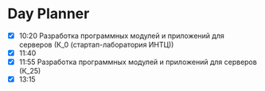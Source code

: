 # Day Planner
- [x] 10:20 Разработка программных модулей и приложений для серверов (К_0 (стартап-лаборатория ИНТЦ))
- [x] 11:40 
- [x] 11:55 Разработка программных модулей и приложений для серверов (К_25)
- [x] 13:15 
